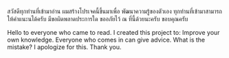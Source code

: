 สวัสดีทุกท่านที่เข้ามาอ่าน
ผมสร้างโปรเจคนี้ขึ้นมาเพื่อ
พัฒนาความรู้ของตัวเอง
ทุกท่านที่เข้ามาสามารถให้คำแนะนได้ครับ
มีขอผิดพลาดประการใด ขออภัยไว้ ณ ที่นี้ด้วยนะครับ ขอบคุณครับ

Hello to everyone who came to read.
I created this project to:
Improve your own knowledge.
Everyone who comes in can give advice.
What is the mistake? I apologize for this. Thank you.
